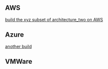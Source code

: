 ## AWS
[build the xyz subset of architecture_two on AWS](https://github.com/mikeoleary/azure-redhat-openshift-f5)
## Azure
[another build](https://github.com/f5devcentral/f5-azure-saca)
## VMWare

